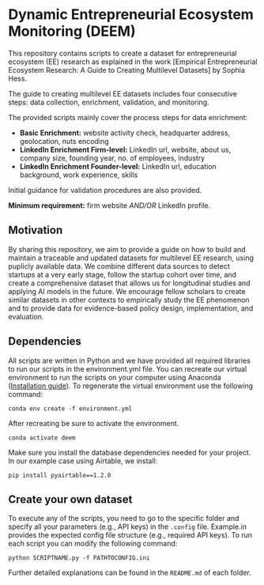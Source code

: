 # Dynamic Entrepreneurial Ecosystem Monitoring (DEEM)

This repository contains scripts to create a dataset for entrepreneurial ecosystem (EE) research as explained in the work [Empirical Entrepreneurial Ecosystem Research: A Guide to Creating Multilevel Datasets] by Sophia Hess.

The guide to creating multilevel EE datasets includes four consecutive steps: data collection, enrichment, validation, and monitoring. 

The provided scripts mainly cover the process steps for data enrichment:
- **Basic Enrichment:** website activity check, headquarter address, geolocation, nuts encoding
- **LinkedIn Enrichment Firm-level:** LinkedIn url, website, about us, company size, founding year, no. of employees, industry
- **LinkedIn Enrichment Founder-level:** LinkedIn url, education background, work experience, skills

Initial guidance for validation procedures are also provided. 

**Minimum requirement:** firm website *AND/OR* LinkedIn profile.

## Motivation
By sharing this repository, we aim to provide a guide on how to build and maintain a traceable and updated datasets for multilevel EE research, using puplicly available data. We combine different data sources to detect startups at a very early stage, follow the startup cohort over time, and create a comprehensive dataset that allows us for longitudinal studies and applying AI models in the future. We encourage fellow scholars to create similar datasets in other contexts to empirically study the EE phenomenon and to provide data for evidence-based policy design, implementation, and evaluation.

## Dependencies
All scripts are written in Python and we have provided all required libraries to run our scripts in the environment.yml file. You can recreate our virtual environment to run the scripts on your computer using Anaconda ([Installation guide](https://docs.anaconda.com/anaconda/install/index.html)). To regenerate the virtual environment use the following command:
````
conda env create -f environment.yml
````
After recreating be sure to activate the environment. 
````
conda activate deem
````
Make sure you install the database dependencies needed for your project. In our example case using Airtable, we install:
````
pip install pyairtable==1.2.0
````

## Create your own dataset
To execute any of the scripts, you need to go to the specific folder and specify all your parameters (e.g., API keys) in the `.config` file. Example.in provides the expected config file structure (e.g., required API keys). To run each script you can modify the following command:
````
python SCRIPTNAME.py -f PATHTOCONFIG.ini
````
Further detailed explanations can be found in the `README.md` of each folder.

